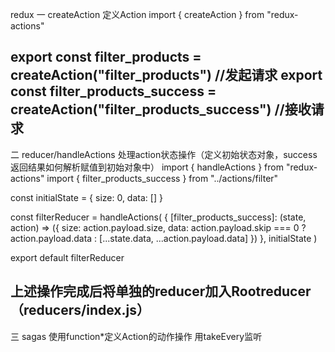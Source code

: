 redux
一 createAction
定义Action
import { createAction } from "redux-actions"

export const filter_products = createAction("filter_products") //发起请求
export const filter_products_success = createAction("filter_products_success") //接收请求
-------------------------------------------
二 reducer/handleActions
处理action状态操作（定义初始状态对象，success返回结果如何解析赋值到初始对象中）
import { handleActions } from "redux-actions"
import { filter_products_success } from "../actions/filter"

const initialState = {
  size: 0,
  data: []
}

const filterReducer = handleActions(
  {
    [filter_products_success]: (state, action) => ({
      size: action.payload.size,
      data:
        action.payload.skip === 0
          ? action.payload.data
          : [...state.data, ...action.payload.data]
    })
  },
  initialState
)

export default filterReducer

上述操作完成后将单独的reducer加入Rootreducer（reducers/index.js）
----------------------------------
三 sagas 
使用function*定义Action的动作操作
用takeEvery监听

